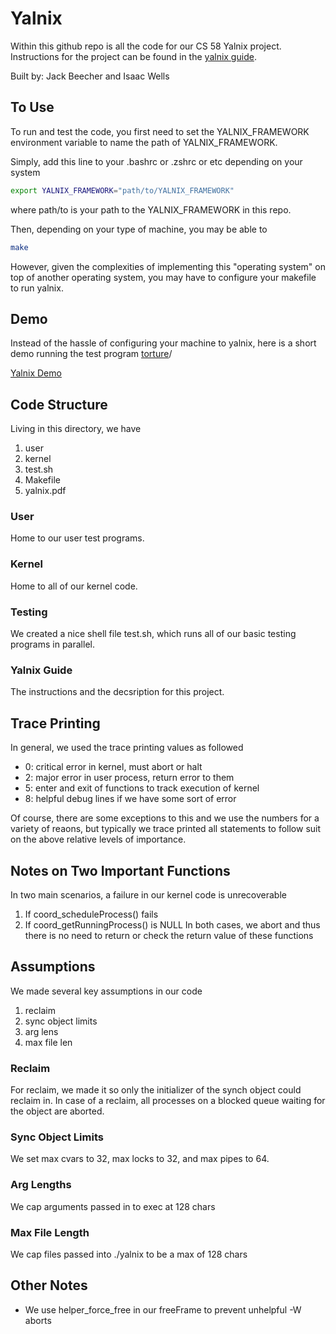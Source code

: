 # Yalnix
Within this github repo is all the code for our CS 58 Yalnix project. Instructions for the project can be found
in the [yalnix guide](yalnix.pdf).

Built by: Jack Beecher and Isaac Wells

## To Use
To run and test the code, you first need to set the YALNIX_FRAMEWORK
environment variable to name the path of YALNIX_FRAMEWORK.

Simply, add this line to your .bashrc or .zshrc or etc depending on your system
```bash
export YALNIX_FRAMEWORK="path/to/YALNIX_FRAMEWORK"
```
where path/to is your path to the YALNIX_FRAMEWORK in this repo.

Then, depending on your type of machine, you may be able to
```bash
make
``` 
However, given the complexities of implementing this "operating system" on top of another operating system, you may have to configure
your makefile to run yalnix.

## Demo
Instead of the hassle of configuring your machine to yalnix, here is a short demo running the test program [torture](user/torture.c)/

[Yalnix Demo](yalnix-demo.mp4)

## Code Structure
Living in this directory, we have
1. user
2. kernel
3. test.sh
4. Makefile
5. yalnix.pdf

### User
Home to our user test programs.

### Kernel
Home to all of our kernel code.

### Testing
We created a nice shell file test.sh, which runs all of our basic testing programs in parallel.

### Yalnix Guide
The instructions and the decsription for this project.

## Trace Printing
In general, we used the trace printing values as followed
- 0: critical error in kernel, must abort or halt
- 2: major error in user process, return error to them
- 5: enter and exit of functions to track execution of kernel
- 8: helpful debug lines if we have some sort of error 

Of course, there are some exceptions to this and we use the numbers for a variety of reaons, but typically
we trace printed all statements to follow suit on the above relative levels of importance. 

## Notes on Two Important Functions
In two main scenarios, a failure in our kernel code is unrecoverable
1. If coord_scheduleProcess() fails
2. If coord_getRunningProcess() is NULL
In both cases, we abort and thus there is no need to return or check
the return value of these functions 

## Assumptions

We made several key assumptions in our code
1. reclaim
2. sync object limits
3. arg lens
4. max file len

### Reclaim
For reclaim, we made it so only the initializer of the synch object could reclaim in.
In case of a reclaim, all processes on a blocked queue waiting for the object are aborted.

### Sync Object Limits
We set max cvars to 32, max locks to 32, and max pipes to 64.

### Arg Lengths
We cap arguments passed in to exec at 128 chars

### Max File Length
We cap files passed into ./yalnix to be a max of 128 chars

## Other Notes
- We use helper_force_free in our freeFrame to prevent unhelpful -W aborts
